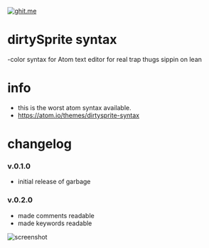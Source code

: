[![ghit.me](https://ghit.me/badge.svg?repo=bretth18/dirtySprite-syntax)](https://ghit.me/repo/bretth18/dirtySprite-syntax)

# dirtySprite syntax
 -color syntax for Atom text editor for real trap thugs sippin on lean

# info
- this is the worst atom syntax available.
- https://atom.io/themes/dirtysprite-syntax

# changelog
### v.0.1.0
- initial release of garbage

### v.0.2.0
- made comments readable
- made keywords readable



![screenshot](https://cloud.githubusercontent.com/assets/955730/12408920/165bcf40-be1a-11e5-8de2-95016d39c0a2.png)
